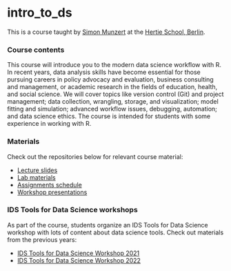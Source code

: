 # intro_to_ds


This is a course taught by [Simon Munzert](https://simonmunzert.com/) at the [Hertie School, Berlin](https://www.hertie-school.org/en/).

### Course contents

This course will introduce you to the modern data science workflow with R. In recent years, data analysis skills have become essential for those pursuing careers in policy advocacy and evaluation, business consulting and management, or academic research in the fields of education, health, and social science. We will cover topics like version control (Git) and project management; data collection, wrangling, storage, and visualization; model fitting and simulation; advanced workflow issues, debugging, automation; and data science ethics. The course is intended for students with some experience in working with R.

### Materials

Check out the repositories below for relevant course material:

- [Lecture slides](https://github.com/intro-to-data-science-23/lectures)
- [Lab materials](https://github.com/intro-to-data-science-23/labs)
- [Assignments schedule](https://github.com/intro-to-data-science-23/assignments)
- [Workshop presentations](https://github.com/intro-to-data-science-23/workshop-presentations)

### IDS Tools for Data Science workshops

As part of the course, students organize an IDS Tools for Data Science workshop with lots of content about data science tools. Check out materials from the previous years:

- [IDS Tools for Data Science Workshop 2021](https://intro-to-data-science-21-workshop.github.io/)
- [IDS Tools for Data Science Workshop 2022](https://intro-to-data-science-22-workshop.github.io/)
